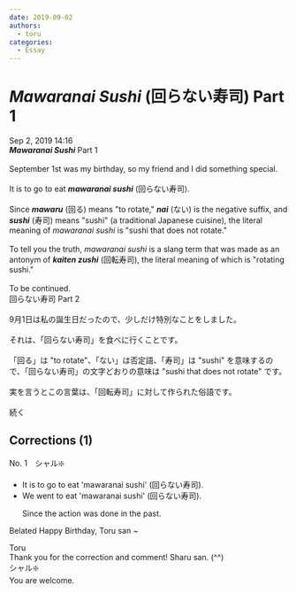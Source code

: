 ```yaml
---
date: 2019-09-02
authors:
  - toru
categories:
  - Essay
---
```


<h1 id="subject_show"><strong><em>Mawaranai Sushi</strong></em> (回らない寿司) Part 1</h1>
<div class="date">Sep 2, 2019 14:16</div>
<div id="post"><div id="body_show_ori">
<strong><em>Mawaranai Sushi</strong></em> Part 1<br/><br/>September 1st was my birthday, so my friend and I did something special.<br/><br/>It is to go to eat <strong><em>mawaranai sushi</em></strong> (回らない寿司).<br/><br/>Since <strong><em>mawaru</em></strong> (回る) means "to rotate," <strong><em>nai</em></strong> (ない) is the negative suffix, and <strong><em>sushi</em></strong> (寿司) means "sushi" (a traditional Japanese cuisine), the literal meaning of <em>mawaranai sushi</em> is "sushi that does not rotate."<br/><br/>To tell you the truth, <em>mawaranai sushi</em> is a slang term that was made as an antonym of <strong><em>kaiten zushi</em></strong> (回転寿司), the literal meaning of which is "rotating sushi."<br/><br/>To be continued.
</div></div>

<!-- more -->

<div id="post_ja"><div id="body_show_mo">
回らない寿司 Part 2<br/><br/>9月1日は私の誕生日だったので、少しだけ特別なことをしました。<br/><br/>それは、「回らない寿司」を食べに行くことです。<br/><br/>「回る」は "to rotate"、「ない」は否定語、「寿司」は "sushi" を意味するので、「回らない寿司」の文字どおりの意味は "sushi that does not rotate" です。<br/><br/>実を言うとこの言葉は、「回転寿司」に対して作られた俗語です。<br/><br/>続く
</div></div>

## Corrections (1)
<div id="block"><div class="first_name"> No. 1　<span class="just_name">シャル❇️</span></div><div id="block2">
<ul class="correction_field">
<li class="incorrect">It is to go to eat 'mawaranai sushi' (回らない寿司).</li>
<li class="corrected correct">
We went to eat 'mawaranai sushi' (回らない寿司).
<p class="correction_comment">Since the action was done in the past.</p>
</li>
</ul>
<p class="comment_small">
 Belated Happy Birthday, Toru san ~
</p>

</div><div class="name"><span class="just_name">Toru</span><br>
Thank you for the correction and comment! Sharu san. (^^)
</div>
<div class="name"><span class="just_name">シャル❇️</span><br>
You are welcome.
</div>
</div>
